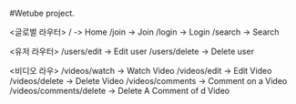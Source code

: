 #Wetube project.

<글로벌 라우터>
/ -> Home
/join -> Join
/login -> Login
/search -> Search

<유저 라우터>
/users/edit -> Edit user
/users/delete -> Delete user

<비디오 라우>
/videos/watch -> Watch Video
/videos/edit -> Edit Video
/videos/delete -> Delete Video
/videos/comments -> Comment on a Video
/videos/comments/delete -> Delete A Comment of d Video
